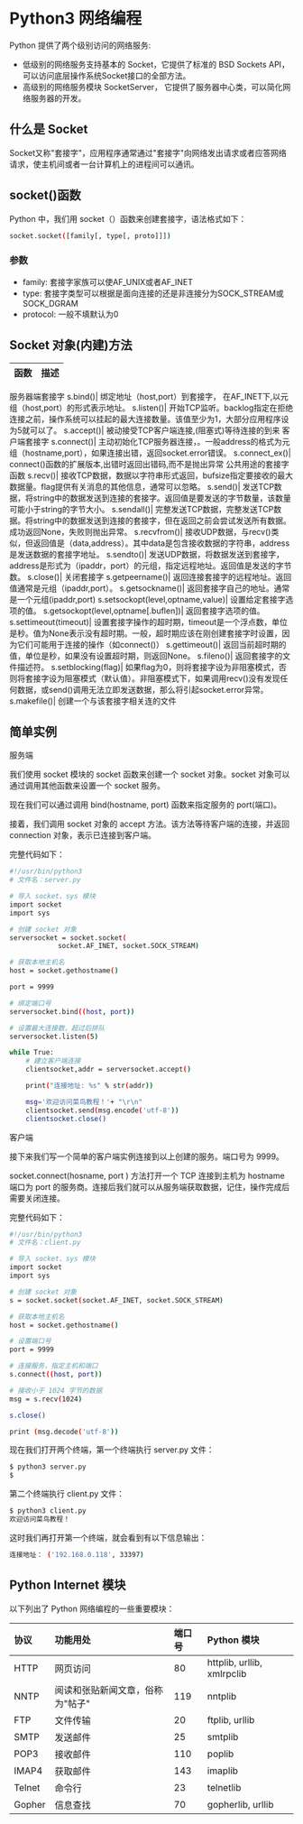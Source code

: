 # Python3 网络编程

Python 提供了两个级别访问的网络服务:

+ 低级别的网络服务支持基本的 Socket，它提供了标准的 BSD Sockets API，可以访问底层操作系统Socket接口的全部方法。
+ 高级别的网络服务模块 SocketServer， 它提供了服务器中心类，可以简化网络服务器的开发。

## 什么是 Socket

Socket又称"套接字"，应用程序通常通过"套接字"向网络发出请求或者应答网络请求，使主机间或者一台计算机上的进程间可以通讯。

## socket()函数

Python 中，我们用 socket（）函数来创建套接字，语法格式如下：

```bash
socket.socket([family[, type[, proto]]])
```

### 参数

+ family: 套接字家族可以使AF_UNIX或者AF_INET
+ type: 套接字类型可以根据是面向连接的还是非连接分为SOCK_STREAM或SOCK_DGRAM
+ protocol: 一般不填默认为0

## Socket 对象(内建)方法

函数|    描述
:-|:-
服务器端套接字
s.bind()|    绑定地址（host,port）到套接字， 在AF_INET下,以元组（host,port）的形式表示地址。
s.listen()|    开始TCP监听。backlog指定在拒绝连接之前，操作系统可以挂起的最大连接数量。该值至少为1，大部分应用程序设为5就可以了。
s.accept()|    被动接受TCP客户端连接,(阻塞式)等待连接的到来
客户端套接字
s.connect()|    主动初始化TCP服务器连接，。一般address的格式为元组（hostname,port），如果连接出错，返回socket.error错误。
s.connect_ex()|    connect()函数的扩展版本,出错时返回出错码,而不是抛出异常
公共用途的套接字函数
s.recv()|    接收TCP数据，数据以字符串形式返回，bufsize指定要接收的最大数据量。flag提供有关消息的其他信息，通常可以忽略。
s.send()|    发送TCP数据，将string中的数据发送到连接的套接字。返回值是要发送的字节数量，该数量可能小于string的字节大小。
s.sendall()|    完整发送TCP数据，完整发送TCP数据。将string中的数据发送到连接的套接字，但在返回之前会尝试发送所有数据。成功返回None，失败则抛出异常。
s.recvfrom()|    接收UDP数据，与recv()类似，但返回值是（data,address）。其中data是包含接收数据的字符串，address是发送数据的套接字地址。
s.sendto()|    发送UDP数据，将数据发送到套接字，address是形式为（ipaddr，port）的元组，指定远程地址。返回值是发送的字节数。
s.close()|    关闭套接字
s.getpeername()|    返回连接套接字的远程地址。返回值通常是元组（ipaddr,port）。
s.getsockname()|    返回套接字自己的地址。通常是一个元组(ipaddr,port)
s.setsockopt(level,optname,value)|    设置给定套接字选项的值。
s.getsockopt(level,optname[.buflen])|    返回套接字选项的值。
s.settimeout(timeout)|    设置套接字操作的超时期，timeout是一个浮点数，单位是秒。值为None表示没有超时期。一般，超时期应该在刚创建套接字时设置，因为它们可能用于连接的操作（如connect()）
s.gettimeout()|    返回当前超时期的值，单位是秒，如果没有设置超时期，则返回None。
s.fileno()|    返回套接字的文件描述符。
s.setblocking(flag)|    如果flag为0，则将套接字设为非阻塞模式，否则将套接字设为阻塞模式（默认值）。非阻塞模式下，如果调用recv()没有发现任何数据，或send()调用无法立即发送数据，那么将引起socket.error异常。
s.makefile()|    创建一个与该套接字相关连的文件

## 简单实例

服务端

我们使用 socket 模块的 socket 函数来创建一个 socket 对象。socket 对象可以通过调用其他函数来设置一个 socket 服务。

现在我们可以通过调用 bind(hostname, port) 函数来指定服务的 port(端口)。

接着，我们调用 socket 对象的 accept 方法。该方法等待客户端的连接，并返回 connection 对象，表示已连接到客户端。

完整代码如下：

```bash
#!/usr/bin/python3
# 文件名：server.py

# 导入 socket、sys 模块
import socket
import sys

# 创建 socket 对象
serversocket = socket.socket(
            socket.AF_INET, socket.SOCK_STREAM)

# 获取本地主机名
host = socket.gethostname()

port = 9999

# 绑定端口号
serversocket.bind((host, port))

# 设置最大连接数，超过后排队
serversocket.listen(5)

while True:
    # 建立客户端连接
    clientsocket,addr = serversocket.accept()

    print("连接地址: %s" % str(addr))

    msg='欢迎访问菜鸟教程！'+ "\r\n"
    clientsocket.send(msg.encode('utf-8'))
    clientsocket.close()
```

客户端

接下来我们写一个简单的客户端实例连接到以上创建的服务。端口号为 9999。

socket.connect(hosname, port ) 方法打开一个 TCP 连接到主机为 hostname 端口为 port 的服务商。连接后我们就可以从服务端获取数据，记住，操作完成后需要关闭连接。

完整代码如下：

```bash
#!/usr/bin/python3
# 文件名：client.py

# 导入 socket、sys 模块
import socket
import sys

# 创建 socket 对象
s = socket.socket(socket.AF_INET, socket.SOCK_STREAM)

# 获取本地主机名
host = socket.gethostname()

# 设置端口号
port = 9999

# 连接服务，指定主机和端口
s.connect((host, port))

# 接收小于 1024 字节的数据
msg = s.recv(1024)

s.close()

print (msg.decode('utf-8'))
```

现在我们打开两个终端，第一个终端执行 server.py 文件：

```bash
$ python3 server.py
$
```

第二个终端执行 client.py 文件：

```bash
$ python3 client.py
欢迎访问菜鸟教程！
```

这时我们再打开第一个终端，就会看到有以下信息输出：

```bash
连接地址： ('192.168.0.118', 33397)
```

## Python Internet 模块

以下列出了 Python 网络编程的一些重要模块：

协议|    功能用处|    端口号|    Python 模块
:-|:-|:-|:-
HTTP|    网页访问|    80|    httplib, urllib, xmlrpclib
NNTP|    阅读和张贴新闻文章，俗称为"帖子"|    119|    nntplib
FTP|    文件传输|    20|    ftplib, urllib
SMTP|    发送邮件|    25|    smtplib
POP3|    接收邮件|    110|    poplib
IMAP4|    获取邮件|    143|    imaplib
Telnet|    命令行|    23|    telnetlib
Gopher|    信息查找|    70|    gopherlib, urllib
